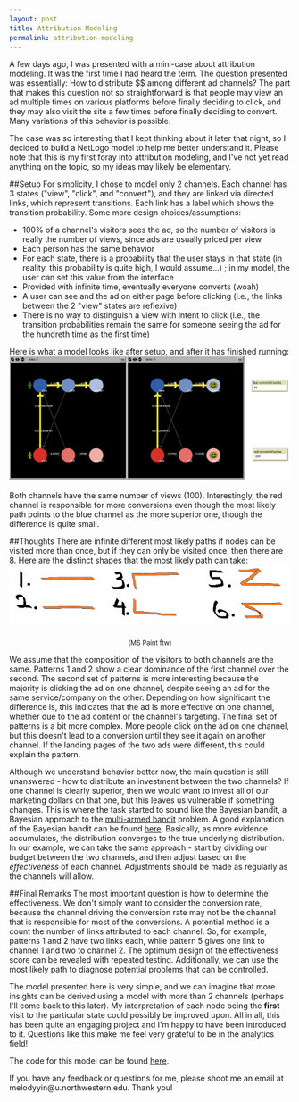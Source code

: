 ```yaml
---
layout: post
title: Attribution Modeling
permalink: attribution-modeling
---
```


A few days ago, I was presented with a mini-case about attribution modeling. It was the first time I had heard the term. The question presented was essentially: How to distribute $$ among different ad channels? The part that makes this question not so straightforward is that people may view an ad multiple times on various platforms before finally deciding to click, and they may also visit the site a few times before finally deciding to convert. Many variations of this behavior is possible. 

The case was so interesting that I kept thinking about it later that night, so I decided to build a NetLogo model to help me better understand it. Please note that this is my first foray into attribution modeling, and I've not yet read anything on the topic, so my ideas may likely be elementary.

##Setup 
For simplicity, I chose to model only 2 channels. Each channel has 3 states ("view", "click", and "convert"), and they are linked via directed links, which represent transitions. Each link has a label which shows the transition probability. Some more design choices/assumptions:

* 100% of a channel's visitors sees the ad, so the number of visitors is really the number of views, since ads are usually priced per view 
* Each person has the same behavior 
* For each state, there is a probability that the user stays in that state (in reality, this probability is quite high, I would assume...) ; in my model, the user can set this value from the interface 
* Provided with infinite time, eventually everyone converts (woah)
* A user can see and the ad on either page before clicking (i.e., the links between the 2 "view" states are reflexive) 
* There is no way to distinguish a view with intent to click (i.e., the transition probabilities remain the same for someone seeing the ad for the hundreth time as the first time)

Here is what a model looks like after setup, and after it has finished running: 
![attrib](/etc/attrib_demo.png)

Both channels have the same number of views (100). Interestingly, the red channel is responsible for more conversions even though the most likely path points to the blue channel as the more superior one, though the difference is quite small.

##Thoughts
There are infinite different most likely paths if nodes can be visited more than once, but if they can only be visited once, then there are 8. Here are the distinct shapes that the most likely path can take:
![ms paint ftw](/etc/patterns.png) 
<center><sub>(MS Paint ftw)</sub></center>

We assume that the composition of the visitors to both channels are the same. Patterns 1 and 2 show a clear dominance of the first channel over the second. The second set of patterns is more interesting because the majority is clicking the ad on one channel, despite seeing an ad for the same service/company on the other. Depending on how significant the difference is, this indicates that the ad is more effective on one channel, whether due to the ad content or the channel's targeting. The final set of patterns is a bit more complex. More people click on the ad on one channel, but this doesn't lead to a conversion until they see it again on another channel. If the landing pages of the two ads were different, this could explain the pattern. 

Although we understand behavior better now, the main question is still unanswered - how to distribute an investment between the two channels? If one channel is clearly superior, then we would want to invest all of our marketing dollars on that one, but this leaves us vulnerable if something changes. This is where the task started to sound like the Bayesian bandit, a Bayesian approach to the [multi-armed bandit](https://www.wikiwand.com/en/Multi-armed_bandit) problem. A good explanation of the Bayesian bandit can be found [here](https://www.chrisstucchio.com/blog/2013/bayesian_bandit.html). Basically, as more evidence accumulates, the distribution converges to the true underlying distribution. In our example, we can take the same approach - start by dividing our budget between the two channels, and then adjust based on the *effectiveness* of each channel. Adjustments should be made as regularly as the channels will allow.

##Final Remarks
The most important question is how to determine the effectiveness. We don't simply want to consider the conversion rate, because the channel driving the conversion rate may not be the channel that is responsible for most of the conversions. A potential method is a count the number of links attributed to each channel. So, for example, patterns 1 and 2 have two links each, while pattern 5 gives one link to channel 1 and two to channel 2. The optimum design of the effectiveness score can be revealed with repeated testing. Additionally, we can use the most likely path to diagnose potential problems that can be controlled. 

The model presented here is very simple, and we can imagine that more insights can be derived using a model with more than 2 channels (perhaps I'll come back to this later). My interpretation of each node being the **first** visit to the particular state could possibly be improved upon. All in all, this has been quite an engaging project and I'm happy to have been introduced to it. Questions like this make me feel very grateful to be in the analytics field!

The code for this model can be found [here](https://github.com/melodyyin/etc/blob/master/attrib.nlogo). 

<p class="message">If you have any feedback or questions for me, please shoot me an email at melodyyin@u.northwestern.edu. Thank you!</p>